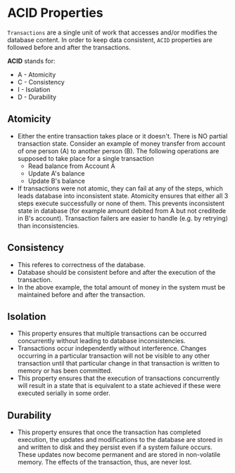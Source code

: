 # ACID Properties

`Transactions` are a single unit of work that accesses and/or modifies the database content. In order to keep data consistent, `ACID` properties are followed before and after the transactions.

**ACID** stands for:

- A - Atomicity
- C - Consistency
- I - Isolation
- D - Durability

## Atomicity

- Either the entire transaction takes place or it doesn't. There is NO partial transaction state. Consider an example of money transfer from account of one person (A) to another person (B). The following operations are supposed to take place for a single transaction
  - Read balance from Account A
  - Update A's balance
  - Update B's balance
- If transactions were not atomic, they can fail at any of the steps, which leads database into inconsistent state. Atomicity ensures that either all 3 steps execute successfully or none of them. This prevents inconsistent state in database (for example amount debited from A but not creditede in B's account). Transaction failers are easier to handle (e.g. by retrying) than inconsistencies.

## Consistency

- This referes to correctness of the database.
- Database should be consistent before and after the execution of the transaction.
- In the above example, the total amount of money in the system must be maintained before and after the transaction.


## Isolation

- This property ensures that multiple transactions can be occurred concurrently without leading to database inconsistencies.
- Transactions occur independently without interference. Changes occurring in a particular transaction will not be visible to any other transaction until that particular change in that transaction is written to memory or has been committed.
- This property ensures that the execution of transactions concurrently will result in a state that is equivalent to a state achieved if these were executed serially in some order.

## Durability
- This property ensures that once the transaction has completed execution, the updates and modifications to the database are stored in and written to disk and they persist even if a system failure occurs. These updates now become permanent and are stored in non-volatile memory. The effects of the transaction, thus, are never lost.

